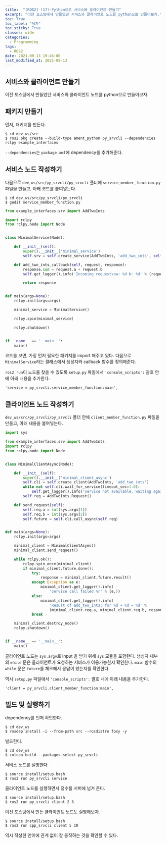 ```yaml
---
title:  "[ROS2] (17)-Python으로 서비스와 클라이언트 만들기"
excerpt: "이전 포스팅에서 만들었던 서비스와 클라이언트 노드를 python으로 만들어보자."
toc: True
toc_label: "목차"
toc_sticky: True
classes: wide
categories:
  - Programming
tags:
  - ROS2
date: 2021-09-13 19:46:00
last_modified_at: 2021-09-13
---
```


## 서비스와 클라이언트 만들기
이전 포스팅에서 만들었던 서비스와 클라이언트 노드를 python으로 만들어보자.

## 패키지 만들기
먼저, 패키지를 만든다.

```
$ cd dev_ws/src
$ ros2 pkg create --build-type ament_python py_srvcli --dependencies rclpy example_interfaces
```

`--dependencies`는 `package.xml`에 dependency를 추가해준다.

## 서비스 노드 작성하기
다음으로 `dev_ws/src/py_srvcli/py_srvcli` 폴더에 `service_member_function.py` 파일을 만들고, 아래 코드를 붙여넣는다.

```
$ cd dev_ws/src/py_srvcli/py_srvcli
$ gedit service_member_function.py
```

```py
from example_interfaces.srv import AddTwoInts

import rclpy
from rclpy.node import Node


class MinimalService(Node):

    def __init__(self):
        super().__init__('minimal_service')
        self.srv = self.create_service(AddTwoInts, 'add_two_ints', self.add_two_ints_callback)

    def add_two_ints_callback(self, request, response):
        response.sum = request.a + request.b
        self.get_logger().info('Incoming request\na: %d b: %d' % (request.a, request.b))

        return response


def main(args=None):
    rclpy.init(args=args)

    minimal_service = MinimalService()

    rclpy.spin(minimal_service)

    rclpy.shutdown()


if __name__ == '__main__':
    main()
```

코드를 보면, 가장 먼저 필요한 패키지를 import 해주고 있다. 다음으로 `MinimalService`라는 클래스에서 생성자와 callback 함수를 정의해준다.

`ros2 run`이 노드를 찾을 수 있도록 `setup.py` 파일에서 `'console_scripts':` 괄호 안에 아래 내용을 추가한다.

```
'service = py_srvcli.service_member_function:main',
```

## 클라이언트 노드 작성하기
`dev_ws/src/py_srvcli/py_srvcli` 폴더 안에 `client_member_function.py` 파일을 만들고, 아래 내용을 붙여넣는다.

```py
import sys

from example_interfaces.srv import AddTwoInts
import rclpy
from rclpy.node import Node


class MinimalClientAsync(Node):

    def __init__(self):
        super().__init__('minimal_client_async')
        self.cli = self.create_client(AddTwoInts, 'add_two_ints')
        while not self.cli.wait_for_service(timeout_sec=1.0):
            self.get_logger().info('service not available, waiting again...')
        self.req = AddTwoInts.Request()

    def send_request(self):
        self.req.a = int(sys.argv[1])
        self.req.b = int(sys.argv[2])
        self.future = self.cli.call_async(self.req)


def main(args=None):
    rclpy.init(args=args)

    minimal_client = MinimalClientAsync()
    minimal_client.send_request()

    while rclpy.ok():
        rclpy.spin_once(minimal_client)
        if minimal_client.future.done():
            try:
                response = minimal_client.future.result()
            except Exception as e:
                minimal_client.get_logger().info(
                    'Service call failed %r' % (e,))
            else:
                minimal_client.get_logger().info(
                    'Result of add_two_ints: for %d + %d = %d' %
                    (minimal_client.req.a, minimal_client.req.b, response.sum))
            break

    minimal_client.destroy_node()
    rclpy.shutdown()


if __name__ == '__main__':
    main()
```

클라이언트 노드는 `sys.argv`로 input 을 받기 위해 `sys` 모듈을 포함한다. 생성자 내부의 `while` 문은 클라이언트가 요청하는 서비스가 이용가능한지 확인한다. `main` 함수의 `while` 문은 `future`를 체크해서 응답이 왔는지를 확인한다.

역시 `setup.py` 파일에서 `'console_scripts':` 괄호 내에 아래 내용을 추가한다.

```
'client = py_srvcli.client_member_function:main',
```
 
## 빌드 및 실행하기
dependency를 먼저 확인한다.

```
$ cd dev_ws
$ rosdep install -i --from-path src --rosdistro foxy -y
```

빌드한다.

```
$ cd dev_ws
$ colcon build --packages-select py_srvcli
```

서비스 노드를 실행한다.

```
$ source install/setup.bash
$ ros2 run py_srvcli service
```

클라이언트 노드를 실행하면서 정수를 서버에 넘겨 준다.

```
$ source install/setup.bash
$ ros2 run py_srvcli client 2 3
```

이전 포스팅에서 만든 클라이언트 노드도 실행해보자.

```
$ source install/setup.bash
$ ros2 run cpp_srvcli client 5 10
```

역시 작성한 언어에 관계 없이 잘 동작하는 것을 확인할 수 있다.